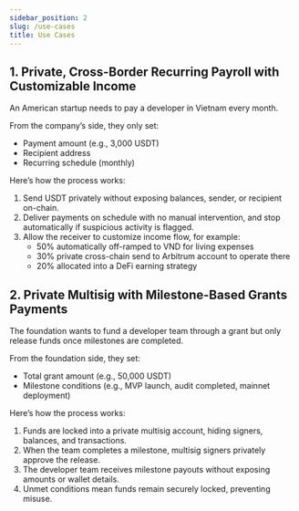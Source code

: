 ```yaml
---
sidebar_position: 2
slug: /use-cases
title: Use Cases
---
```


## 1. Private, Cross-Border Recurring Payroll with Customizable Income

An American startup needs to pay a developer in Vietnam every month.

From the company’s side, they only set:

- Payment amount (e.g., 3,000 USDT)
- Recipient address
- Recurring schedule (monthly)

Here’s how the process works:

1. Send USDT privately without exposing balances, sender, or recipient on-chain.
2. Deliver payments on schedule with no manual intervention, and stop automatically if suspicious activity is flagged.
3. Allow the receiver to customize income flow, for example:
   - 50% automatically off-ramped to VND for living expenses
   - 30% private cross-chain send to Arbitrum account to operate there
   - 20% allocated into a DeFi earning strategy

## 2. Private Multisig with Milestone-Based Grants Payments

The foundation wants to fund a developer team through a grant but only release funds once milestones are completed.

From the foundation side, they set:

- Total grant amount (e.g., 50,000 USDT)
- Milestone conditions (e.g., MVP launch, audit completed, mainnet deployment)

Here’s how the process works:

1. Funds are locked into a private multisig account, hiding signers, balances, and transactions.
2. When the team completes a milestone, multisig signers privately approve the release.
3. The developer team receives milestone payouts without exposing amounts or wallet details.
4. Unmet conditions mean funds remain securely locked, preventing misuse.
